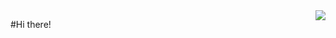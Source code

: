 <img align="right" src="https://github-readme-stats.vercel.app/api?username=Peter-Highness&show_icons=true&icon_color=CE1D2D&text_color=718096&bg_color=ffffff&hide_title=true" />

#Hi there!
